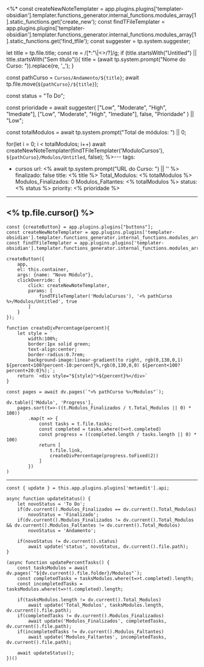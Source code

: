 <%*
const createNewNoteTemplater = app.plugins.plugins['templater-obsidian'].templater.functions_generator.internal_functions.modules_array[1].static_functions.get('create_new');
const findTFileTemplater = app.plugins.plugins['templater-obsidian'].templater.functions_generator.internal_functions.modules_array[1].static_functions.get('find_tfile');
const suggester = tp.system.suggester;

let title = tp.file.title;
const re = /[*:"\\|<>/?]/g;
if (title.startsWith("Untitled") || title.startsWith("Sem título")){
	title = (await tp.system.prompt("Nome do Curso: ")).replace(re, '_');
}

const pathCurso = `Cursos/Andamento/${title}`;
await tp.file.move(`${pathCurso}/${title}`);

const status = "To Do";

const prioridade = await suggester(
	["Low", "Moderate", "High", "Imediate"],
	["Low", "Moderate", "High", "Imediate"],
	false,
	"Prioridade"
) || "Low";

const totalModulos = await tp.system.prompt("Total de módulos: ") || 0;

for(let i = 0; i < totalModulos; i++) await createNewNoteTemplater(findTFileTemplater('ModuloCursos'), `${pathCurso}/Modulos/Untitled`, false);
%>---
tags:
  - cursos
url: <% await tp.system.prompt("URL do Curso: ") || '' %>
finalizado: false
title: <% title %>
Total_Modulos: <% totalModulos %>
Modulos_Finalizados: 0
Modulos_Faltantes: <% totalModulos %>
status: <% status %>
priority: <% prioridade %>
---
<% tp.file.cursor() %>
---
```dataviewjs
const {createButton} = app.plugins.plugins["buttons"];
const createNewNoteTemplater = app.plugins.plugins['templater-obsidian'].templater.functions_generator.internal_functions.modules_array[1].static_functions.get('create_new');
const findTFileTemplater = app.plugins.plugins['templater-obsidian'].templater.functions_generator.internal_functions.modules_array[1].static_functions.get('find_tfile');

createButton({
	app,
	el: this.container,
	args: {name: "Novo Módulo"},
	clickOverride: {
		click: createNewNoteTemplater,
		params: [
			findTFileTemplater('ModuloCursos'), '<% pathCurso %>/Modulos/Untitled', true
		]
	}
});

function createDivPercentage(percent){
	let style = `
		width:100%;
		border:1px solid green;
		text-align:center;
		border-radius:0.7rem;
		background-image:linear-gradient(to right, rgb(0,130,0,1) ${percent<100?percent-10:percent}%,rgb(0,130,0,0) ${percent<100?percent+20:0}%);`;
	return `<div style="${style}">${percent}%</div>`
}

const pages = await dv.pages(`"<% pathCurso %>/Modulos"`);

dv.table(['Módulo', 'Progress'],
	pages.sort(t=>-((t.Modulos_Finalizados / t.Total_Modulos || 0) * 100))
		.map(t => {
			const tasks = t.file.tasks;
			const completed = tasks.where(t=>t.completed)
			const progress = ((completed.length / tasks.length || 0) * 100)
			return [
				t.file.link,
				createDivPercentage(progress.toFixed(2))
			]
		})
)
```
---
```dataviewjs
const { update } = this.app.plugins.plugins['metaedit'].api;

async function updateStatus() {
	let novoStatus = 'To Do';
	if(dv.current().Modulos_Finalizados == dv.current().Total_Modulos)
		novoStatus = 'Finalizado';
	if(dv.current().Modulos_Finalizados != dv.current().Total_Modulos && dv.current().Modulos_Faltantes != dv.current().Total_Modulos)
		novoStatus = 'Andamento';

	if(novoStatus != dv.current().status)
		await update('status', novoStatus, dv.current().file.path);
}

(async function updatePercentTasks() {
	const tasksModulos = await dv.pages(`"${dv.current().file.folder}/Modulos"`);
	const completedTasks = tasksModulos.where(t=>t.completed).length;
	const incompletedTasks = tasksModulos.where(t=>!t.completed).length;
	
	if(tasksModulos.length != dv.current().Total_Modulos)
		await update('Total_Modulos', tasksModulos.length, dv.current().file.path);
	if(completedTasks != dv.current().Modulos_Finalizados)
		await update('Modulos_Finalizados', completedTasks, dv.current().file.path);
	if(incompletedTasks != dv.current().Modulos_Faltantes)
		await update('Modulos_Faltantes', incompletedTasks, dv.current().file.path);

	await updateStatus();
})()
```
